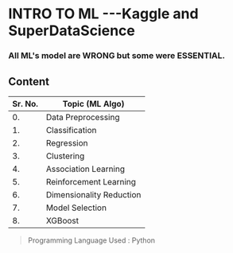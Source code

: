 # INTRO TO ML ---Kaggle and SuperDataScience

### All ML's model are WRONG but some were ESSENTIAL.

## Content

|**Sr. No.**| **Topic (ML Algo)**|
|---|---|
|0.| Data Preprocessing|
|1.| Classification |
|2.| Regression|
|3.| Clustering|
|4.| Association Learning|
|5.|Reinforcement Learning|
|6.| Dimensionality Reduction|
|7.|Model Selection|
|8.| XGBoost|

> Programming Language Used : Python

